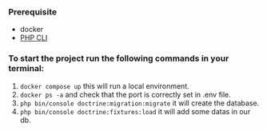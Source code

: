 

### Prerequisite
- docker
- [PHP CLI](http://www.php-cli.com/)


### To start the project run the following commands in your terminal: 

1. ``docker compose up`` this will run a local environment.
2. ``docker ps -a`` and check that the port is correctly set in .env file.
3. ``php bin/console doctrine:migration:migrate`` it will create the database.
4. ``php bin/console doctrine:fixtures:load`` it will add some datas in our db.

